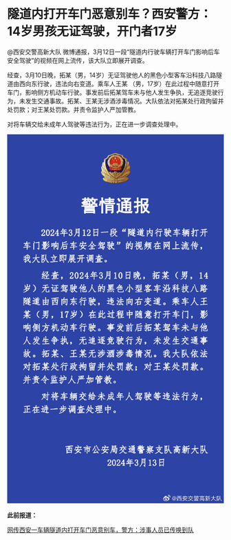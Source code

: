 # 隧道内打开车门恶意别车？西安警方：14岁男孩无证驾驶，开门者17岁

@西安交警高新大队 微博通报，3月12日一段“隧道内行驶车辆打开车门影响后车安全驾驶”的视频在网上流传，该大队立即展开调查。

经查，3月10日晚，拓某（男，14岁）无证驾驶他人的黑色小型客车沿科技八路隧道由西向东行驶，违法向右变道。乘车人王某
（男，17岁）在此过程中随意打开车门，影响侧方机动车行驶。事发前后拓某驾车未与他人发生争执，无追逐竞驶行为，未发生交通事故。拓某、王某无涉酒涉毒情况。大队依法对拓某处行政拘留并处罚款；对王某处罚款。并责令监护人严加管教。

对将车辆交给未成年人驾驶等违法行为，正在进一步调查处理中。

![a16e8f544dbe3e497dacb990dc5f9827.jpg](https://raw.githubusercontent.com/qqhsx/qqnews_image/main/2024/03/13/隧道内打开车门恶意别车？西安警方：14岁男孩无证驾驶，开门者17岁/a16e8f544dbe3e497dacb990dc5f9827.jpg)

**此前报道：**

[网传西安一车辆隧道内打开车门恶意别车，警方：涉事人员已传唤到队](https://news.qq.com/rain/a/20240312A0A3NO00)

